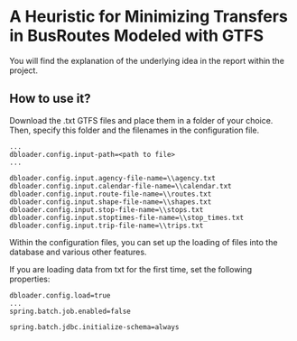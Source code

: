 # A Heuristic for Minimizing Transfers in BusRoutes Modeled with GTFS

You will find the explanation of the underlying idea in the report within the project.

## How to use it?

Download the .txt GTFS files and place them in a folder of your choice. Then, specify this folder and the filenames in the configuration file.
```
...
dbloader.config.input-path=<path to file>
...

dbloader.config.input.agency-file-name=\\agency.txt
dbloader.config.input.calendar-file-name=\\calendar.txt
dbloader.config.input.route-file-name=\\routes.txt
dbloader.config.input.shape-file-name=\\shapes.txt
dbloader.config.input.stop-file-name=\\stops.txt
dbloader.config.input.stoptimes-file-name=\\stop_times.txt
dbloader.config.input.trip-file-name=\\trips.txt
```

Within the configuration files, you can set up the loading of files into the database and various other features.

If you are loading data from txt for the first time, set the following properties:
```
dbloader.config.load=true
...
spring.batch.job.enabled=false

spring.batch.jdbc.initialize-schema=always
```
